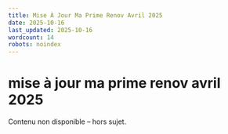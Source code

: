```yaml
---
title: Mise À Jour Ma Prime Renov Avril 2025
date: 2025-10-16
last_updated: 2025-10-16
wordcount: 14
robots: noindex
---
```


# mise à jour ma prime renov avril 2025

Contenu non disponible – hors sujet.